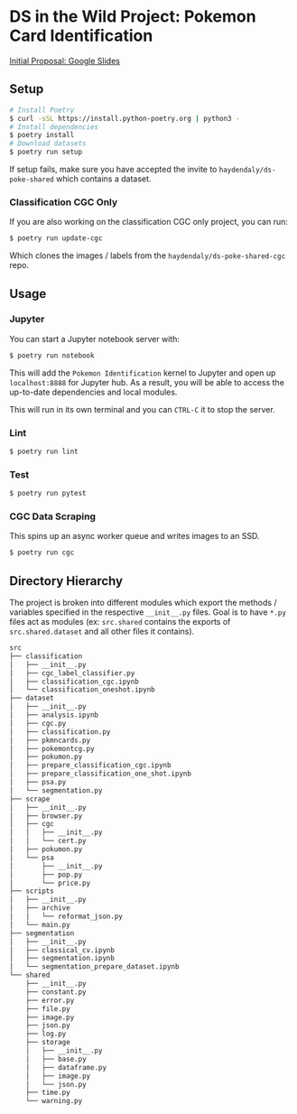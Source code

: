 # DS in the Wild Project: Pokemon Card Identification

[Initial Proposal: Google Slides](https://docs.google.com/presentation/d/1t7WQ5hytdsKvZk0Yyzdm0pFz0CW3NU4ZImZ9vTHxLuE/edit?usp=sharing)

## Setup

```sh
# Install Poetry
$ curl -sSL https://install.python-poetry.org | python3 -
# Install dependencies
$ poetry install
# Download datasets
$ poetry run setup
```

If setup fails, make sure you have accepted the invite to `haydendaly/ds-poke-shared` which contains a dataset.

### Classification CGC Only

If you are also working on the classification CGC only project, you can run:

```sh
$ poetry run update-cgc
```

Which clones the images / labels from the `haydendaly/ds-poke-shared-cgc` repo.

## Usage

### Jupyter

You can start a Jupyter notebook server with:

```sh
$ poetry run notebook
```

This will add the `Pokemon Identification` kernel to Jupyter and open up `localhost:8888` for Jupyter hub. As a result, you will be able to access the up-to-date dependencies and local modules.

This will run in its own terminal and you can `CTRL-C` it to stop the server.

### Lint

```sh
$ poetry run lint
```

### Test

```sh
$ poetry run pytest
```

### CGC Data Scraping

This spins up an async worker queue and writes images to an SSD.

```sh
$ poetry run cgc
```

## Directory Hierarchy

The project is broken into different modules which export the methods / variables specified in the respective `__init__.py` files. Goal is to have `*.py` files act as modules (ex: `src.shared` contains the exports of `src.shared.dataset` and all other files it contains).

```sh
src
├── classification
│   ├── __init__.py
│   ├── cgc_label_classifier.py
│   ├── classification_cgc.ipynb
│   └── classification_oneshot.ipynb
├── dataset
│   ├── __init__.py
│   ├── analysis.ipynb
│   ├── cgc.py
│   ├── classification.py
│   ├── pkmncards.py
│   ├── pokemontcg.py
│   ├── pokumon.py
│   ├── prepare_classification_cgc.ipynb
│   ├── prepare_classification_one_shot.ipynb
│   ├── psa.py
│   └── segmentation.py
├── scrape
│   ├── __init__.py
│   ├── browser.py
│   ├── cgc
│   │   ├── __init__.py
│   │   └── cert.py
│   ├── pokumon.py
│   └── psa
│       ├── __init__.py
│       ├── pop.py
│       └── price.py
├── scripts
│   ├── __init__.py
│   ├── archive
│   │   └── reformat_json.py
│   └── main.py
├── segmentation
│   ├── __init__.py
│   ├── classical_cv.ipynb
│   ├── segmentation.ipynb
│   └── segmentation_prepare_dataset.ipynb
└── shared
    ├── __init__.py
    ├── constant.py
    ├── error.py
    ├── file.py
    ├── image.py
    ├── json.py
    ├── log.py
    ├── storage
    │   ├── __init__.py
    │   ├── base.py
    │   ├── dataframe.py
    │   ├── image.py
    │   └── json.py
    ├── time.py
    └── warning.py
```
